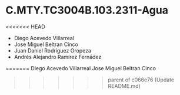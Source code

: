 # C.MTY.TC3004B.103.2311-Agua

<<<<<<< HEAD
* Diego Acevedo Villarreal
* Jose Miguel Beltran Cinco
* Juan Daniel Rodríguez Oropeza
* Andrés Alejandro Ramírez Fernádez

=======
Diego Acevedo Villarreal
Jose Miguel Beltran Cinco
>>>>>>> parent of c066e76 (Update README.md)
